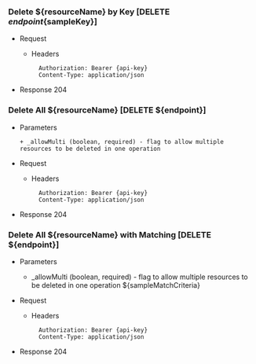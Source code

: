 ### Delete ${resourceName} by Key [DELETE ${endpoint}${sampleKey}]
	 
+ Request

    + Headers

            Authorization: Bearer {api-key}
            Content-Type: application/json

+ Response 204

### Delete All ${resourceName} [DELETE ${endpoint}]

+ Parameters

      + _allowMulti (boolean, required) - flag to allow multiple resources to be deleted in one operation

+ Request

    + Headers

            Authorization: Bearer {api-key}
            Content-Type: application/json

+ Response 204

### Delete All ${resourceName} with Matching [DELETE ${endpoint}]

+ Parameters

    + _allowMulti (boolean, required) - flag to allow multiple resources to be deleted in one operation
    ${sampleMatchCriteria}
      
+ Request

    + Headers

            Authorization: Bearer {api-key}
            Content-Type: application/json

+ Response 204
